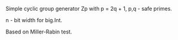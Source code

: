 Simple cyclic group generator Zp with p = 2q + 1, p,q - safe primes.

n - bit width for big.Int.

Based on Miller-Rabin test.
